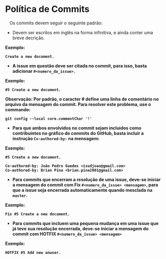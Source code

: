 # Política de Commits

 Os commits devem seguir o seguinte padrão:

* Devem ser escritos em inglês na forma infinitiva, e ainda conter uma breve decrição.

<b>Exemplo: <b>

```
Create a new document.
```

* A issue em questão deve ser citada no commit, para isso, basta adicionar 
``` #<numero_da_issue>. ```

<b>Exemplo: <b>

```
#5 Create a new document.
```

<b>Observação: </b> Por padrão, o caracter # define uma linha de comentário no arquivo da mensagem do commit. Para resolver este problema, use o commando:

```
git config --local core.commentChar '!'
```

* Para que ambos envolvidos no commit sejam incluidos como contribuintes no gráfico de commits do GitHub, basta incluir a instrução ```Co-authored-by:``` na mensagem:

<b>Exemplo: <b>

```
#5 Create a new document.

Co-authored-by: João Pedro Guedes <isudjoao@gmail.com>
Co-authored-by: Brian Pina <brian.pina2001@gmail.com>
```

* Para commits que encerram a resolução de uma issue, deve-se iniciar a mensagem do commit com Fix ```#<numero_da_issue> <mensagem>```, para que a issue seja encerrada automaticamente quando mesclada na ```master```.

<b>Exemplo: <b>

```
Fix #5 Create a new document.
```

* Para commits que incluem uma pequena mudança em uma issue que já teve sua resolução encerrada, deve-se iniciar a mensagem do commit com HOTFIX ```#<numero_da_issue> <mensagem>```

<b>Exemplo: <b>

```
HOTFIX #5 Add new anwser.
```